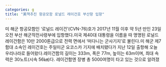 ```yaml
---
categories: g
title: "美핵추진 항공모함 로널드 레이건호 부산항 입항"
---
```

미 해군 항공모함인 ‘로널드 레이건’(CVN-76)호가 2017년 11월 이후 약 5년 만인 23일 오전 부산 해군작전사령부에 입항했다.미국 제40대 대통령을 이름을 따 명명된 로널드 레이건함은 10만 2000톤급으로 전력 면에서 ‘떠다니는 군사기지’로 불린다.미 해군 제7함대 소속인 레이건호는 주일미군 요코스카 기지에 배치됐다가 지난 12일 출항해 오늘 우리나라로 들어왔다.레이건함의 길이는 333m, 폭은 77m, 높이는 63m이며, 최대 속력은 30노트(시속 56㎞)다. 레이건함엔 장병 총 5000여명이 타고 있는 것으로 알려졌